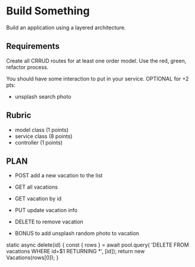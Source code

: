 # Build Something

Build an application using a layered architecture.

## Requirements

Create all CRRUD routes for at least one order model. Use the red, green,
refactor process.

You should have some interaction to put in your service. 
OPTIONAL for +2 pts:

* unsplash search photo 

## Rubric

* model class (1 points)
* service class (8 points)
* controller (1 points)

## PLAN
* POST add a new vacation to the list 
* GET all vacations
* GET vacation by id
* PUT update vacation info  
* DELETE to remove vacation 

* BONUS to add unsplash random photo to vacation




static async delete(id) {
        const { rows } = await pool.query(
            'DELETE FROM vacations WHERE id=$1 RETURNING *', [id]);
        return new Vacations(rows[0]);
    }
    